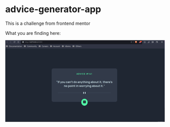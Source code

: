 # advice-generator-app

This is a challenge from frontend mentor

What you are finding here:

![Preview](./doc/advice-preview.png "Preview")
